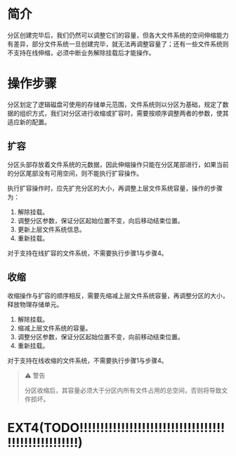 # 简介
分区创建完毕后，我们仍然可以调整它们的容量，但各大文件系统的空间伸缩能力有差异，部分文件系统一旦创建完毕，就无法再调整容量了；还有一些文件系统则不支持在线伸缩，必须中断业务解除挂载后才能操作。

# 操作步骤
分区划定了逻辑磁盘可使用的存储单元范围，文件系统则以分区为基础，规定了数据的组织方式，我们对分区进行收缩或扩容时，需要按顺序调整两者的参数，使其适应新的配置。

## 扩容
分区头部存放着文件系统的元数据，因此伸缩操作只能在分区尾部进行，如果当前的分区尾部没有可用空间，则不能执行扩容操作。

执行扩容操作时，应先扩充分区的大小，再调整上层文件系统容量，操作的步骤为：

1. 解除挂载。
2. 调整分区参数，保证分区起始位置不变，向后移动结束位置。
3. 更新上层文件系统信息。
4. 重新挂载。

对于支持在线扩容的文件系统，不需要执行步骤1与步骤4。

## 收缩
收缩操作与扩容的顺序相反，需要先缩减上层文件系统容量，再调整分区的大小，释放物理存储单元。

1. 解除挂载。
2. 缩减上层文件系统的容量。
3. 调整分区参数，保证分区起始位置不变，向前移动结束位置。
4. 重新挂载。

对于支持在线收缩的文件系统，不需要执行步骤1与步骤4。

> ⚠️ 警告
>
> 分区收缩后，其容量必须大于分区内所有文件占用的总空间，否则将导致文件损坏。

# EXT4(TODO!!!!!!!!!!!!!!!!!!!!!!!!!!!!!!!!!!!!!!!!!!!!!!!!!!!!)
<!--
## 扩容
EXT系列文件系统

示例一：GPT磁盘"sdb"总容量为100GB，已存在50GB的EXT4分区"sdb1"，现在需要将磁盘尾部的剩余空间全部合并至"sdb1"。
```
# 查看文件系统容量
[root@Fedora ~]# df -h /dev/sdb1
Filesystem      Size  Used Avail Use% Mounted on
/dev/sdb1       50G   374M   50G   1% /mnt
# 查看分区中的文件
[root@Fedora ~]# cat /mnt/test
123456
# 卸载分区
[root@Fedora ~]# umount /dev/sdb1

# 使用"gdisk"修改分区信息
[root@Fedora ~]# gdisk /dev/sdb
GPT fdisk (gdisk) version 1.0.3
Found valid GPT with protective MBR; using GPT.
# 删除旧分区
Command (? for help): d
Using 1
# 建立新分区，起始位置不变，结束位置为磁盘可用空间尾部。
Command (? for help): n
Partition number (1-128, default 1):
First sector (34-209715166, default = 2048) or {+-}size{KMGTP}:
Last sector (2048-209715166, default = 209715166) or {+-}size{KMGTP}:
Current type is 'Linux filesystem'
# 保存变更
Command (? for help): w
The operation has completed successfully.

# 更新文件系统信息
[root@Fedora ~]# fsck.ext4 -f /dev/sdb1
e2fsck 1.45.6 (20-Mar-2020)
Pass 1: Checking inodes, blocks, and sizes
Pass 2: Checking directory structure
Pass 3: Checking directory connectivity
Pass 4: Checking reference counts
Pass 5: Checking group summary information
/dev/sdb1: 12/3276800 files (0.0% non-contiguous), 251752/13106944 blocks
[root@Fedora ~]# resize2fs /dev/sdb1
resize2fs 1.45.6 (20-Mar-2020)
Resizing the filesystem on /dev/sdb1 to 26214139 (4k) blocks.
The filesystem on /dev/sdb1 is now 26214139 (4k) blocks long.

# 重新挂载分区
[root@Fedora ~]# mount /dev/sdb1 /mnt
# 检查文件系统容量
[root@Fedora ~]# df -h /dev/sdb1
Filesystem      Size  Used Avail Use% Mounted on
/dev/sdb1       100G  747M  100G   1% /mnt
# 检查数据是否受损
[root@Fedora ~]# cat /mnt/test
123456
```

## 收缩
示例一：将100G的EXT4分区"sdb1"缩减至25G。

```
# 查看文件系统容量
[root@Fedora ~]# df -h /dev/sdb1
Filesystem      Size  Used Avail Use% Mounted on
/dev/sdb1       100G  747M  100G   1% /mnt
# 卸载分区
[root@Fedora ~]# umount /dev/sdb1

# 收缩文件系统至25G
[root@Fedora ~]# resize2fs /dev/sdb1 25G
resize2fs 1.45.6 (20-Mar-2020)
Resizing the filesystem on /dev/sdb1 to 6553600 (4k) blocks.
The filesystem on /dev/sdb1 is now 6553600 (4k) blocks long.

# 收缩磁盘分区至25G
[root@Fedora ~]# gdisk /dev/sdb
GPT fdisk (gdisk) version 1.0.3
Found valid GPT with protective MBR; using GPT.
# 删除旧分区
Command (? for help): d
Using 1
# 建立新分区，起始位置不变，结束位置为磁盘可用空间尾部。
Command (? for help): n
Partition number (1-128, default 1): 
First sector (34-209715166, default = 2048) or {+-}size{KMGTP}: 
Last sector (2048-209715166, default = 209715166) or {+-}size{KMGTP}: 25GiB
Current type is 'Linux filesystem'
Hex code or GUID (L to show codes, Enter = 8300): 
Changed type of partition to 'Linux filesystem'
# 保存变更
Command (? for help): w
The operation has completed successfully.

# 再次运行"resize2fs"使文件系统适应分区
[root@Fedora ~]# resize2fs /dev/sdb1
resize2fs 1.45.6 (20-Mar-2020)
Resizing the filesystem on /dev/sdb1 to 6553344 (4k) blocks.
The filesystem on /dev/sdb1 is now 6553344 (4k) blocks long.

# 重新挂载分区
[root@Fedora ~]# mount /dev/sdb1 /mnt   
```

# XFS(TODO!!!!!!!!!!!!!!!!!!!!!!!!!!!!!!!!!!!!!!!!!!!!!!!!!!!!!!!!)
## 扩容
对于EXT系列文件系统，变更容量后需要先调用"fsck.ext4"命令检查数据完整性，然后调用"resize2fs"命令调整文件系统大小。

示例二：环境与示例一相同，此处对XFS分区进行扩容操作。

```
# 查看文件系统容量
[root@Fedora ~]# df -h /dev/sdb1
Filesystem      Size  Used Avail Use% Mounted on
/dev/sdb1       50G   374M   50G   1% /mnt
# 查看分区中的文件
[root@Fedora ~]# cat /mnt/test 
ABCDEFG
# 卸载分区
[root@Fedora ~]# umount /dev/sdb1

# 使用"gdisk"修改分区信息
[root@Fedora ~]# gdisk /dev/sdb
GPT fdisk (gdisk) version 1.0.3
Found valid GPT with protective MBR; using GPT.
# 删除旧分区
Command (? for help): d
Using 1
# 建立新分区，起始位置不变，结束位置为磁盘可用空间尾部。
Command (? for help): n
Partition number (1-128, default 1): 
First sector (34-209715166, default = 2048) or {+-}size{KMGTP}: 
Last sector (2048-209715166, default = 209715166) or {+-}size{KMGTP}: 
Current type is 'Linux filesystem'
# 保存变更
Command (? for help): w
The operation has completed successfully.

# 重新挂载分区
[root@Fedora ~]# mount /dev/sdb1 /mnt
# 更新文件系统信息
[root@Fedora ~]# xfs_growfs /mnt
meta-data=/dev/sdb1              isize=512    agcount=4, agsize=3276800 blks
         =                       sectsz=512   attr=2, projid32bit=1
         =                       crc=1        finobt=1, sparse=1, rmapbt=0
         =                       reflink=1
data     =                       bsize=4096   blocks=13107200, imaxpct=25
         =                       sunit=0      swidth=0 blks
naming   =version 2              bsize=4096   ascii-ci=0, ftype=1
log      =internal log           bsize=4096   blocks=6400, version=2
         =                       sectsz=512   sunit=0 blks, lazy-count=1
realtime =none                   extsz=4096   blocks=0, rtextents=0
data blocks changed from 13107200 to 26214139

# 检查文件系统容量
[root@Fedora ~]# df -h /dev/sdb1
Filesystem      Size  Used Avail Use% Mounted on
/dev/sdb1       100G  747M  100G   1% /mnt
# 检查数据是否受损
[root@Fedora ~]# cat /mnt/test
ABCDEFG
```
对于XFS文件系统，扩容后需要先挂载分区，再调用"xfs_growfs [挂载点]"命令调整文件系统大小，这与其它文件系统有很大的差异。

-->
